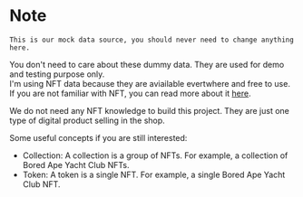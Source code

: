 # Note

`This is our mock data source, you should never need to change anything here.`

You don't need to care about these dummy data. They are used for demo and testing purpose only.  
I'm using NFT data because they are aviailable evertwhere and free to use. If you are not familiar with NFT, you can read more about it [here](https://en.wikipedia.org/wiki/Non-fungible_token).

We do not need any NFT knowledge to build this project. They are just one type of digital product selling in the shop.

Some useful concepts if you are still interested:

- Collection: A collection is a group of NFTs. For example, a collection of Bored Ape Yacht Club NFTs.
- Token: A token is a single NFT. For example, a single Bored Ape Yacht Club NFT.
